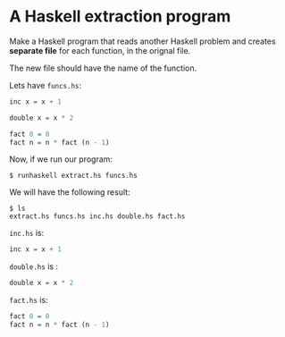 # A Haskell extraction program

Make a Haskell program that reads another Haskell problem and creates **separate file** for each function, in the orignal file.

The new file should have the name of the function.

Lets have `funcs.hs`:

```haskell
inc x = x + 1

double x = x * 2

fact 0 = 0
fact n = n * fact (n - 1)
```

Now, if we run our program:

```
$ runhaskell extract.hs funcs.hs
```

We will have the following result:

```
$ ls
extract.hs funcs.hs inc.hs double.hs fact.hs
```

`inc.hs` is:

```haskell
inc x = x + 1
```

`double.hs` is :

```haskell
double x = x * 2
```

`fact.hs` is:

```haskell
fact 0 = 0
fact n = n * fact (n - 1)
```
